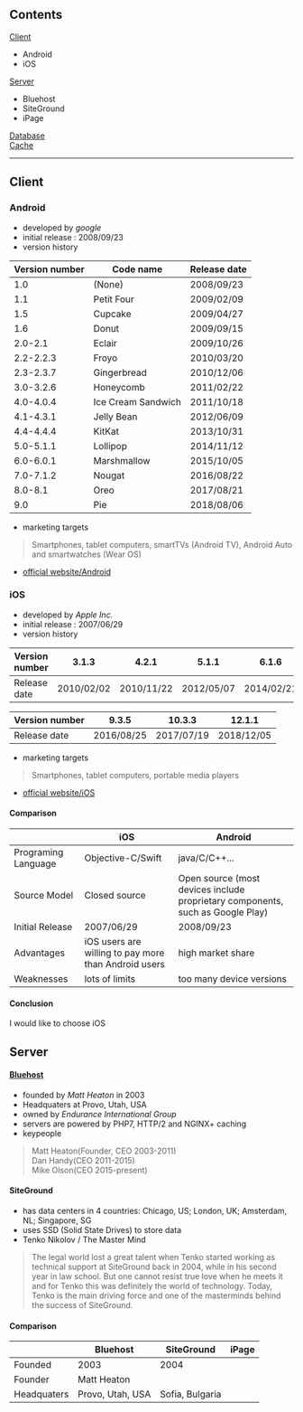 ## Contents

[Client](#1)</br>
  - Android
  - iOS </br>

[Server](#2)</br>
  - Bluehost
  - SiteGround
  - iPage </br>

[Database](#3)</br>
[Cache](#4)</br>

-----------------------------------------------------
<h2 id="1"> Client </h2>

### Android
+ developed by *google*
+ initial release : 2008/09/23
+ version history


|Version number|Code name|Release date|
|--------------|---------|------------|
|1.0|(None)|2008/09/23|
|1.1|Petit Four|2009/02/09|
|1.5|Cupcake|2009/04/27|
|1.6|Donut|2009/09/15|
|2.0-2.1|Eclair|2009/10/26|
|2.2-2.2.3|Froyo|2010/03/20|
|2.3-2.3.7|Gingerbread|2010/12/06|
|3.0-3.2.6|Honeycomb|2011/02/22|
|4.0-4.0.4|Ice Cream Sandwich|2011/10/18|
|4.1-4.3.1|Jelly Bean|2012/06/09|
|4.4-4.4.4|KitKat|2013/10/31|
|5.0-5.1.1|Lollipop|2014/11/12|
|6.0-6.0.1|Marshmallow|2015/10/05|
|7.0-7.1.2|Nougat|2016/08/22|
|8.0-8.1|Oreo|2017/08/21|
|9.0|Pie|2018/08/06|

+ marketing targets
> Smartphones, tablet computers, smartTVs (Android TV), Android Auto and smartwatches (Wear OS)

+ [official website/Android](https://www.android.com)

### iOS

+ developed by *Apple Inc.*
+ initial release : 2007/06/29
+ version history


|Version number|3.1.3|4.2.1|5.1.1|6.1.6|7.1.2|
|--------------|-----|-----|-----|-----|-----|
|Release date|2010/02/02|2010/11/22|2012/05/07|2014/02/21|2014/06/30|

|Version number|9.3.5|10.3.3|12.1.1|
|--------------|-----|-----|-----|
|Release date|2016/08/25|2017/07/19|2018/12/05|


+ marketing targets
> Smartphones, tablet computers, portable media players

+ [official website/iOS](https://www.apple.com/ios/)

#### Comparison

|                   | iOS             | Android           |
|-------------------|-----------------|-------------------|
|Programing Language|Objective-C/Swift|java/C/C++...|
|Source Model|Closed source|Open source (most devices include proprietary components, such as Google Play)|
|Initial Release|2007/06/29|2008/09/23|
|Advantages         |iOS users are willing to pay more than Android users|high market share|
|Weaknesses         |lots of limits|too many device versions|

#### Conclusion

I would like to choose iOS


<h2 id="2">Server</h2>

#### [Bluehost](https://www.bluehost.com)

+ founded by *Matt Heaton* in 2003
+ Headquaters at Provo, Utah, USA
+ owned by *Endurance International Group*
+ servers are powered by PHP7, HTTP/2 and NGINX+ caching
+ keypeople
> Matt Heaton(Founder, CEO 2003-2011)</br>
> Dan Handy(CEO 2011-2015)</br>
> Mike Olson(CEO 2015-present)</br>

#### SiteGround

+ has data centers in 4 countries: Chicago, US; London, UK; Amsterdam, NL; Singapore, SG
+ uses SSD (Solid State Drives) to store data
+ Tenko Nikolov / The Master Mind
> The legal world lost a great talent when Tenko started working as technical support at SiteGround back in 2004, while in his second year in law school. But one cannot resist true love when he meets it and for Tenko this was definitely the world of technology. Today, Tenko is the main driving force and one of the masterminds behind the success of SiteGround.

#### Comparison

|   |Bluehost|SiteGround|iPage|
|---|--------|----------|-----|
|Founded|2003|2004|
|Founder|Matt Heaton|||
|Headquaters|Provo, Utah, USA|Sofia, Bulgaria|
